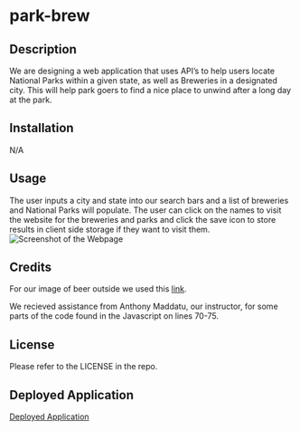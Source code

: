 # park-brew

## Description

We are designing a web application that uses API’s to help users locate National Parks within a given state, as well as Breweries in a designated city. This will help park goers to find a nice place to unwind after a long day at the park.

## Installation

N/A

## Usage
The user inputs a city and state into our search bars and a list of breweries and National Parks will populate. The user can click on the names to visit the website for the breweries and parks and click the save icon to store results in client side storage if they want to visit them.
![Screenshot of the Webpage]()

## Credits
For our image of beer outside we used this [link](https://www.google.com/search?q=beer+outside+by+mountains&tbm=isch&ved=2ahUKEwiaqcq0_Nf-AhV1UDUKHQsKB8sQ2-cCegQIABAA&oq=beer+outside+by+mountains&gs_lcp=CgNpbWcQAzoECCMQJzoGCAAQBxAeOgYIABAIEB46BAgAEB46BggAEAUQHlDUEljjI2CMJWgAcAB4AIABcogBswmSAQQxMy4xmAEAoAEBqgELZ3dzLXdpei1pbWfAAQE&sclient=img&ei=bLVRZJrDLfWg1QGLlJzYDA&bih=697&biw=1440&rlz=1C5CHFA_enUS989US990#imgrc=6c84RjAK30U_xM).

We recieved assistance from Anthony Maddatu, our instructor, for some parts of the code found in the Javascript on lines 70-75.

## License

Please refer to the LICENSE in the repo.

## Deployed Application
[Deployed Application](https://nolannaphys.github.io/park-brew/)